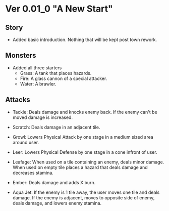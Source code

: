 
# Ver 0.01_0 "A New Start"

## Story
- Added basic introduction. Nothing that will be kept post town rework.

## Monsters
- Added all three starters
	- Grass: A tank that places hazards.
	- Fire: A glass cannon of a special attacker.
	- Water: A brawler.

## Attacks
- Tackle: Deals damage and knocks enemy back. If the enemy can't be moved damage is increased.
- Scratch: Deals damage in an adjacent tile.

- Growl: Lowers Physical Attack by one stage in a medium sized area around user.
- Leer: Lowers Physical Defense by one stage in a cone infront of user.

- Leafage: When used on a tile containing an enemy, deals minor damage. When used on empty tile places a hazard that deals damage and decreases stamina.
- Ember: Deals damage and adds X burn.
- Aqua Jet: If the enemy is 1 tile away, the user moves one tile and deals damage. If the enemy is adjacent, moves to opposite side of enemy, deals damage, and lowers enemy stamina.